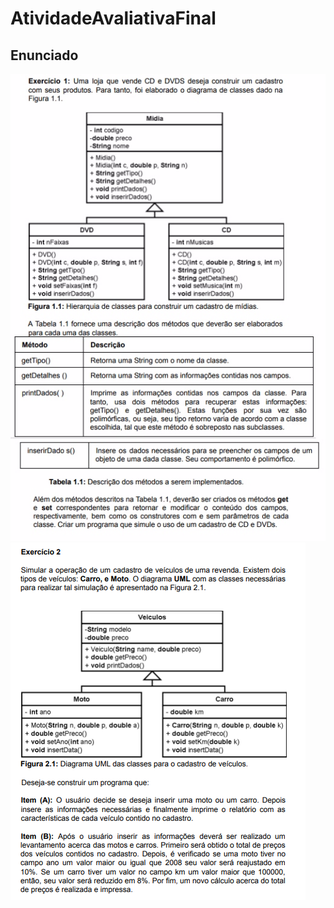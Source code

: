 # AtividadeAvaliativaFinal

## Enunciado

![Enunciado](./Questao01.jpg)
![Enunciado](./Questao02.jpg)
